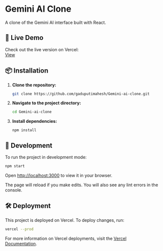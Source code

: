 # Gemini AI Clone

A clone of the Gemini AI interface built with React.

## 🚀 Live Demo

Check out the live version on Vercel:  
[View ](https://gemini-ai-clone-8y5l70qqe-gaduputimaheshs-projects.vercel.app)

## 📦 Installation

1. **Clone the repository:**

   ```bash
   git clone https://github.com/gaduputimahesh/Gemini-ai-clone.git
   ```

2. **Navigate to the project directory:**

   ```bash
   cd Gemini-ai-clone
   ```

3. **Install dependencies:**

   ```bash
   npm install
   ```

## 🔨 Development

To run the project in development mode:

```bash
npm start
```

Open [http://localhost:3000](http://localhost:3000) to view it in your browser.

The page will reload if you make edits. You will also see any lint errors in the console.

## 🛠 Deployment

This project is deployed on Vercel. To deploy changes, run:

```bash
vercel --prod
```

For more information on Vercel deployments, visit the 
[Vercel Documentation](https://vercel.com/docs).


